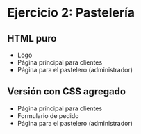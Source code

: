 # Ejercicio 2: Pastelería

## HTML puro
   * Logo
   * Página principal para clientes
   * Página para el pastelero (administrador)

## Versión con CSS agregado
   * Página principal para clientes
   * Formulario de pedido
   * Página para el pastelero (administrador)
